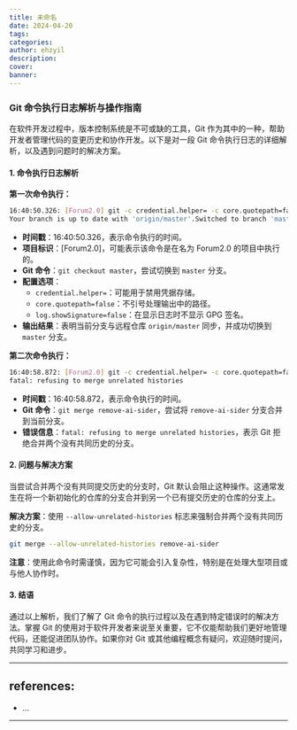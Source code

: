 ```yaml
---
title: 未命名
date: 2024-04-20
tags: 
categories: 
author: ehzyil
description: 
cover: 
banner:
---
```

### Git 命令执行日志解析与操作指南

在软件开发过程中，版本控制系统是不可或缺的工具，Git 作为其中的一种，帮助开发者管理代码的变更历史和协作开发。以下是对一段 Git 命令执行日志的详细解析，以及遇到问题时的解决方案。

#### 1. 命令执行日志解析

**第一次命令执行：**
```bash
16:40:50.326: [Forum2.0] git -c credential.helper= -c core.quotepath=false -c log.showSignature=false checkout master --
Your branch is up to date with 'origin/master'.Switched to branch 'master'
```
- **时间戳**：16:40:50.326，表示命令执行的时间。
- **项目标识**：[Forum2.0]，可能表示该命令是在名为 Forum2.0 的项目中执行的。
- **Git 命令**：`git checkout master`，尝试切换到 `master` 分支。
- **配置选项**：
  - `credential.helper=`：可能用于禁用凭据存储。
  - `core.quotepath=false`：不引号处理输出中的路径。
  - `log.showSignature=false`：在显示日志时不显示 GPG 签名。
- **输出结果**：表明当前分支与远程仓库 `origin/master` 同步，并成功切换到 `master` 分支。

**第二次命令执行：**
```bash
16:40:58.872: [Forum2.0] git -c credential.helper= -c core.quotepath=false -c log.showSignature=false merge remove-ai-sider
fatal: refusing to merge unrelated histories
```
- **时间戳**：16:40:58.872，表示命令执行的时间。
- **Git 命令**：`git merge remove-ai-sider`，尝试将 `remove-ai-sider` 分支合并到当前分支。
- **错误信息**：`fatal: refusing to merge unrelated histories`，表示 Git 拒绝合并两个没有共同历史的分支。

#### 2. 问题与解决方案

当尝试合并两个没有共同提交历史的分支时，Git 默认会阻止这种操作。这通常发生在将一个新初始化的仓库的分支合并到另一个已有提交历史的仓库的分支上。

**解决方案**：使用 `--allow-unrelated-histories` 标志来强制合并两个没有共同历史的分支。

```bash
git merge --allow-unrelated-histories remove-ai-sider
```

**注意**：使用此命令时需谨慎，因为它可能会引入复杂性，特别是在处理大型项目或与他人协作时。

#### 3. 结语

通过以上解析，我们了解了 Git 命令的执行过程以及在遇到特定错误时的解决方法。掌握 Git 的使用对于软件开发者来说至关重要，它不仅能帮助我们更好地管理代码，还能促进团队协作。如果你对 Git 或其他编程概念有疑问，欢迎随时提问，共同学习和进步。





---
references:
  - 
  - 
    ...
---